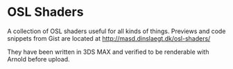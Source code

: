 # OSL Shaders
A collection of OSL shaders useful for all kinds of things.
Previews and code snippets from Gist are located at http://masd.dinslaegt.dk/osl-shaders/

They have been written in 3DS MAX and verified to be renderable with Arnold before upload.
